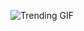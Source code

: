 
<!-- GIF_SECTION -->
![Trending GIF](https://media2.giphy.com/media/v1.Y2lkPThiYjIxNzcyeThlcGgyOG01bHFpNG9ndXNibWsxbGplYmlqczZsMWRlMzdjZjFmZyZlcD12MV9naWZzX3NlYXJjaCZjdD1n/JmJMzlXOiI0dq/giphy.gif)
<!-- END_GIF_SECTION -->
